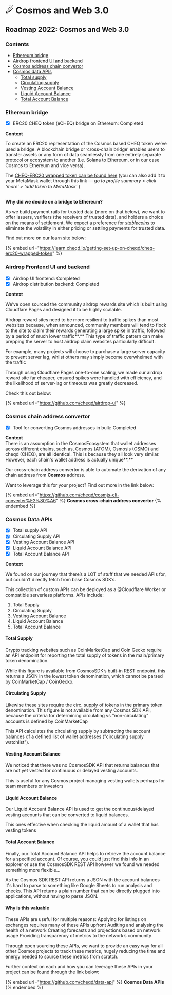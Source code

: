 # ☄ Cosmos and Web 3.0

## Roadmap 2022: Cosmos and Web 3.0

### Contents

* [Ethereum bridge](cosmos-and-web-3.0.md#ethereum-bridge)
* [Airdrop frontend UI and backend](cosmos-and-web-3.0.md#airdrop-frontend-and-ui)
* [Cosmos address chain convertor](cosmos-and-web-3.0.md#cosmos-chain-address-convertor)
* [Cosmos data APIs](cosmos-and-web-3.0.md#cosmos-data-apis)
  * [Total supply](cosmos-and-web-3.0.md#total-supply)
  * [Circulating supply](cosmos-and-web-3.0.md#circulating-supply)
  * [Vesting Account Balance](cosmos-and-web-3.0.md#vesting-account-balance)
  * [Liquid Account Balance](cosmos-and-web-3.0.md#liquid-account-balance)
  * [Total Account Balance](cosmos-and-web-3.0.md#total-account-balance)

### Ethereum bridge

* [x] ERC20 CHEQ token (eCHEQ) bridge on Ethereum: Completed

**Context**

To create an ERC20 representation of the Cosmos based CHEQ token we’ve used a bridge. A blockchain bridge or ‘cross-chain bridge’ enables users to transfer assets or any form of data seamlessly from one entirely separate protocol or ecosystem to another (i.e. Solana to Ethereum, or in our case Cosmos to Ethereum and vice versa).

The [CHEQ-ERC20 wrapped token can be found here](https://etherscan.io/address/0x70EDF1c215D0ce69E7F16FD4E6276ba0d99d4de7) (you can also add it to your MetaMask wallet through this link — _go to profile summary > click ‘more’ > ‘add token to MetaMask’_ )

\
**Why did we decide on a bridge to Ethereum?**

As we build payment rails for trusted data (more on that below), we want to offer issuers, verifiers (the receivers of trusted data), and holders a choice on the means of settlement. We expect a preference for [_stablecoins_](https://en.wikipedia.org/wiki/Stablecoin) to eliminate the volatility in either pricing or settling payments for trusted data.

Find out more on our learn site below:

{% embed url="https://learn.cheqd.io/getting-set-up-on-cheqd/cheq-erc20-wrapped-token" %}

### Airdrop Frontend UI and backend

* [x] Airdrop UI frontend: Completed
* [x] Airdrop distribution backend: Completed

**Context**

We’ve open sourced the community airdrop rewards site which is built using Cloudflare Pages and designed it to be highly scalable.

Airdrop reward sites need to be more resilient to traffic spikes than most websites because, when announced, community members will tend to flock to the site to claim their rewards generating a large spike in traffic, followed by a period of much lower traffic**.** This type of traffic pattern can make prepping the server to host airdrop claim websites particularly difficult.

For example, many projects will choose to purchase a large server capacity to prevent server lag, whilst others may simply become overwhelmed with the traffic

Through using Cloudflare Pages one-to-one scaling, we made our airdrop reward site far cheaper, ensured spikes were handled with efficiency, and the likelihood of server-lag or timeouts was greatly decreased.

Check this out below:

{% embed url="https://github.com/cheqd/airdrop-ui" %}

### Cosmos chain address convertor

* [x] Tool for converting Cosmos addresses in bulk: Completed

**Context**\
There is an assumption in the CosmosEcosystem  that wallet addresses across different chains, such as, Cosmos (ATOM), Osmosis (OSMO)  and[ ](https://twitter.com/cheqd\_io)cheqd (CHEQ), are all identical. This is because they all look very similar. However, each chain's wallet address is actually unique**.**

Our cross-chain address convertor is able to automate the derivation of any chain address from **Cosmos** address.

Want to leverage this for your project? Find out more in the link below:

{% embed url="https://github.com/cheqd/cosmjs-cli-converter%E2%80%A6" %}
**Cosmos cross-chain address convertor**
{% endembed %}

### Cosmos Data APIs

* [x] Total supply API
* [x] Circulating Supply API
* [x] Vesting Account Balance API
* [x] Liquid Account Balance API
* [x] Total Account Balance API

**Context**

We found on our journey that there’s a LOT of stuff that we needed APIs for, but couldn’t directly fetch from base Cosmos SDK’s.

This collection of custom APIs can be deployed as a @Cloudflare Worker or compatible serverless platforms. APIs include:

1. Total Supply
2. Circulating Supply
3. Vesting Account Balance
4. Liquid Account Balance
5. Total Account Balance

#### Total Supply

Crypto tracking websites such as CoinMarketCap and Coin Gecko require an API endpoint for reporting the total supply of tokens in the main/primary token denomination.

While this figure is available from CosmosSDK’s built-in REST endpoint, this returns a JSON in the lowest token denomination, which cannot be parsed by CoinMarketCap / CoinGecko.

#### Circulating Supply

Likewise these sites require the circ. supply of tokens in the primary token denomination. This figure is not available from any Cosmos SDK API, because the criteria for determining circulating vs "non-circulating" accounts is defined by CoinMarketCap

This API calculates the circulating supply by subtracting the account balances of a defined list of wallet addresses ("circulating supply watchlist").

#### Vesting Account Balance

We noticed that there was no CosmosSDK API that returns balances that are not yet vested for continuous or delayed vesting accounts.

This is useful for any Cosmos project managing vesting wallets perhaps for team members or investors

#### Liquid Account Balance

Our Liquid Account Balance API is used to get the continuous/delayed vesting accounts that can be converted to liquid balances.

This ones effective when checking the liquid amount of a wallet that has vesting tokens

#### Total Account Balance

Finally, our Total Account Balance API helps to retrieve the account balance for a specified account. Of course, you could just find this info in an explorer or use the CosmosSDK REST API however we found we needed something more flexible...

As the Cosmos SDK REST API returns a JSON with the account balances it's hard to parse to something like Google Sheets to run analysis and checks. This API returns a plain number that can be directly plugged into applications, without having to parse JSON.

#### Why is this valuable

These APIs are useful for multiple reasons: Applying for listings on exchanges requires many of these APIs upfront Auditing and analysing the health of a network Creating forecasts and projections based on network usage Providing transparency of metrics to the network’s community

Through open sourcing these APIs, we want to provide an easy way for all other Cosmos projects to track these metrics, hugely reducing the time and energy needed to source these metrics from scratch.

Further context on each and how you can leverage these APIs in your project can be found through the link below:

{% embed url="https://github.com/cheqd/data-api" %}
**Cosmos Data APIs**
{% endembed %}
